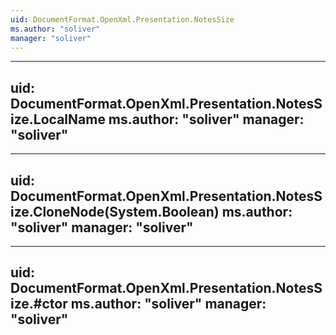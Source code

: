 ```yaml
---
uid: DocumentFormat.OpenXml.Presentation.NotesSize
ms.author: "soliver"
manager: "soliver"
---
```


---
uid: DocumentFormat.OpenXml.Presentation.NotesSize.LocalName
ms.author: "soliver"
manager: "soliver"
---

---
uid: DocumentFormat.OpenXml.Presentation.NotesSize.CloneNode(System.Boolean)
ms.author: "soliver"
manager: "soliver"
---

---
uid: DocumentFormat.OpenXml.Presentation.NotesSize.#ctor
ms.author: "soliver"
manager: "soliver"
---
